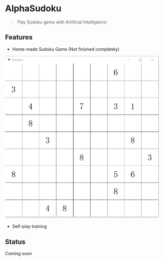 # AlphaSudoku
> Play Sudoku game with Artificial Intelligence

## Features
+ Home-made Sudoku Game (Not finished completely)

![](./pics/sudoku.png)

+ Self-play training

## Status
Coming soon